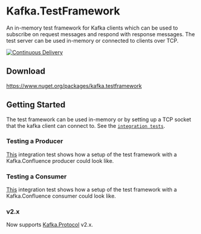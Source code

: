 # Kafka.TestFramework
An in-memory test framework for Kafka clients which can be used to subscribe on request messages and respond with response messages. The test server can be used in-memory or connected to clients over TCP.

[![Continuous Delivery](https://github.com/Fresa/Kafka.TestFramework/actions/workflows/ci.yml/badge.svg)](https://github.com/Fresa/Kafka.TestFramework/actions/workflows/ci.yml)

## Download
https://www.nuget.org/packages/kafka.testframework

## Getting Started
The test framework can be used in-memory or by setting up a TCP socket that the kafka client can connect to. See the [`integration tests`](https://github.com/Fresa/Kafka.TestFramework/blob/master/tests/Kafka.TestFramework.Tests).

### Testing a Producer
[This](tests/Kafka.TestFramework.Tests/Given_a_socket_based_test_server.When_connecting_to_the_server_and_producing_a_message.cs) integration test shows how a setup of the test framework with a Kafka.Confluence producer could look like.

### Testing a Consumer
[This](tests/Kafka.TestFramework.Tests/Given_a_socket_based_test_server.When_connecting_to_the_server_and_consuming_a_message.cs) integration test shows how a setup of the test framework with a Kafka.Confluence consumer could look like.

### v2.x
Now supports [Kafka.Protocol](https://github.com/Fresa/Kafka.Protocol) v2.x. 
